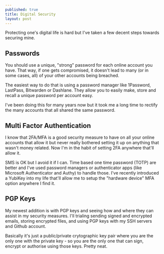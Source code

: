 ```yaml
---
published: true
title: Digital Security
layout: post
---
```

Protecting one's digital life is hard but I've taken a few decent steps towards securing mine.

## Passwords

You should use a unique, "strong" password for each online account you have. That way, if one gets compromised, it doesn't lead to many (or in some cases, all) of your other accounts being breached.

The easiest way to do that is using a password manager like 1Password, LastPass, Bitwarden or Dashlane. They allow you to easily make, store and recall a unique password per account easy.

I've been doing this for many years now but it took me a long time to rectify the many accounts that all shared the same password.

## Multi Factor Authentication

I know that 2FA/MFA is a good security measure to have on all your online accounts that allow it but never really bothered setting it up on anything that wasn't money related. Now I'm in the habit of setting 2FA anywhere that'll allow it.

SMS is OK but I avoid it if I can. Time based one time password (TOTP) are better and I've used password managers or authenticator apps (like Microsoft Authenticator and Authy) to handle those. I've recently introduced a YubiKey into my life that'll allow me to setup the "hardware device" MFA option anywhere I find it.

## PGP Keys

My newest addition is with PGP keys and seeing how and where they can assist in my security measures. I'll trialing sending signed and encrypted emails, storing encrypted files, and using PGP keys with my SSH servers and Github account.

Basically it's just a public/private crytographic key pair where you are the only one with the private key - so you are the only one that can sign, encrypt or authorise using those keys. Pretty neat.

